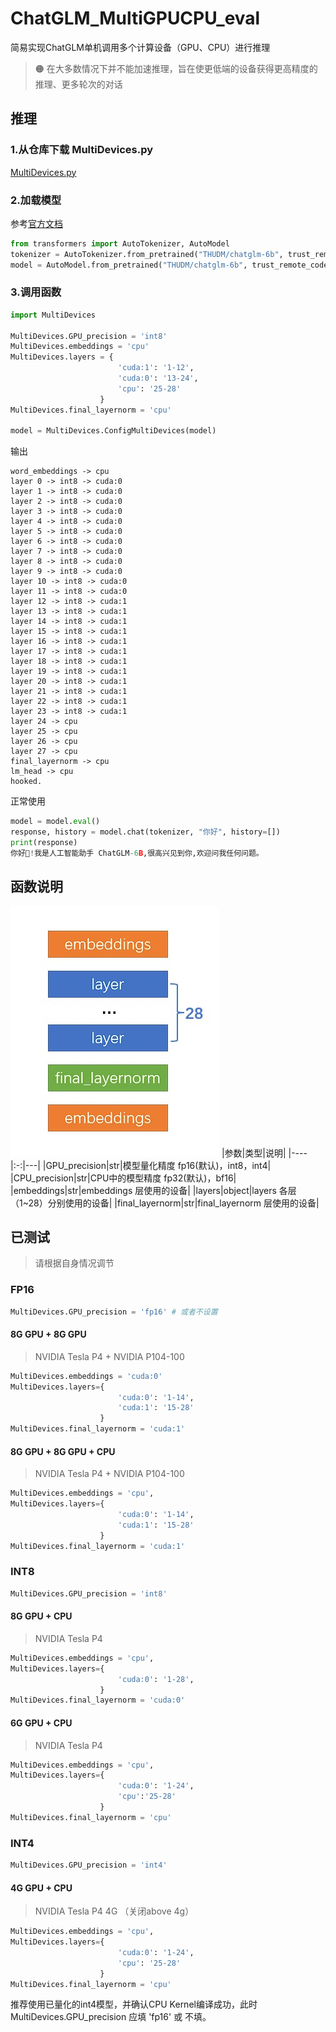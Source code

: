 # ChatGLM_MultiGPUCPU_eval
简易实现ChatGLM单机调用多个计算设备（GPU、CPU）进行推理
> 🟠 在大多数情况下并不能加速推理，旨在使更低端的设备获得更高精度的推理、更多轮次的对话
## 推理
### 1.从仓库下载 MultiDevices.py
[MultiDevices.py](https://raw.githubusercontent.com/ChaimEvans/ChatGLM_MultiGPUCPU_eval/main/MultiDevices.py)
### 2.加载模型
参考[官方文档](https://github.com/THUDM/ChatGLM-6B)
```python
from transformers import AutoTokenizer, AutoModel
tokenizer = AutoTokenizer.from_pretrained("THUDM/chatglm-6b", trust_remote_code=True)
model = AutoModel.from_pretrained("THUDM/chatglm-6b", trust_remote_code=True).half()
```
### 3.调用函数
```python
import MultiDevices

MultiDevices.GPU_precision = 'int8'
MultiDevices.embeddings = 'cpu'
MultiDevices.layers = {
                        'cuda:1': '1-12',
                        'cuda:0': '13-24',
                        'cpu': '25-28'
                    }
MultiDevices.final_layernorm = 'cpu'

model = MultiDevices.ConfigMultiDevices(model)
```
输出
```
word_embeddings -> cpu
layer 0 -> int8 -> cuda:0
layer 1 -> int8 -> cuda:0
layer 2 -> int8 -> cuda:0
layer 3 -> int8 -> cuda:0
layer 4 -> int8 -> cuda:0
layer 5 -> int8 -> cuda:0
layer 6 -> int8 -> cuda:0
layer 7 -> int8 -> cuda:0
layer 8 -> int8 -> cuda:0
layer 9 -> int8 -> cuda:0
layer 10 -> int8 -> cuda:0
layer 11 -> int8 -> cuda:0
layer 12 -> int8 -> cuda:1
layer 13 -> int8 -> cuda:1
layer 14 -> int8 -> cuda:1
layer 15 -> int8 -> cuda:1
layer 16 -> int8 -> cuda:1
layer 17 -> int8 -> cuda:1
layer 18 -> int8 -> cuda:1
layer 19 -> int8 -> cuda:1
layer 20 -> int8 -> cuda:1
layer 21 -> int8 -> cuda:1
layer 22 -> int8 -> cuda:1
layer 23 -> int8 -> cuda:1
layer 24 -> cpu
layer 25 -> cpu
layer 26 -> cpu
layer 27 -> cpu
final_layernorm -> cpu
lm_head -> cpu
hooked.
```
正常使用
```python
model = model.eval()
response, history = model.chat(tokenizer, "你好", history=[])
print(response)
你好👋!我是人工智能助手 ChatGLM-6B,很高兴见到你,欢迎问我任何问题。
```
## 函数说明
![结构](structure.jpg)
|参数|类型|说明|
|----|:-:|---|
|GPU_precision|str|模型量化精度 fp16(默认)，int8，int4|
|CPU_precision|str|CPU中的模型精度 fp32(默认)，bf16|
|embeddings|str|embeddings 层使用的设备|
|layers|object|layers 各层（1~28）分别使用的设备|
|final_layernorm|str|final_layernorm 层使用的设备|
## 已测试
> 请根据自身情况调节
### FP16
```python
MultiDevices.GPU_precision = 'fp16' # 或者不设置
```
#### 8G GPU + 8G GPU
> NVIDIA Tesla P4 + NVIDIA P104-100
```python
MultiDevices.embeddings = 'cuda:0'
MultiDevices.layers={
                        'cuda:0': '1-14',
                        'cuda:1': '15-28'
                    }
MultiDevices.final_layernorm = 'cuda:1'
```
#### 8G GPU + 8G GPU + CPU
> NVIDIA Tesla P4 + NVIDIA P104-100
```python
MultiDevices.embeddings = 'cpu',
MultiDevices.layers={
                        'cuda:0': '1-14',
                        'cuda:1': '15-28'
                    }
MultiDevices.final_layernorm = 'cuda:1'
```
### INT8
```python
MultiDevices.GPU_precision = 'int8'
```
#### 8G GPU + CPU
> NVIDIA Tesla P4
```python
MultiDevices.embeddings = 'cpu',
MultiDevices.layers={
                        'cuda:0': '1-28',
                    }
MultiDevices.final_layernorm = 'cuda:0'
```
#### 6G GPU + CPU
> NVIDIA Tesla P4
```python
MultiDevices.embeddings = 'cpu',
MultiDevices.layers={
                        'cuda:0': '1-24',
                        'cpu':'25-28'
                    }
MultiDevices.final_layernorm = 'cpu'
```
### INT4
```python
MultiDevices.GPU_precision = 'int4'
```
#### 4G GPU + CPU
> NVIDIA Tesla P4 4G （关闭above 4g）
```python
MultiDevices.embeddings = 'cpu',
MultiDevices.layers={
                        'cuda:0': '1-24',
                        'cpu': '25-28'
                    }
MultiDevices.final_layernorm = 'cpu'
```
推荐使用已量化的int4模型，并确认CPU Kernel编译成功，此时MultiDevices.GPU_precision 应填 'fp16' 或 不填。
